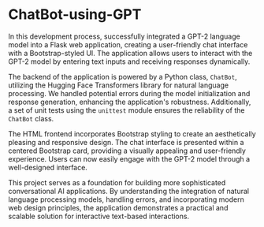 # ChatBot-using-GPT

In this development process, successfully integrated a GPT-2 language model into a Flask web application, creating a user-friendly chat interface with a Bootstrap-styled UI. The application allows users to interact with the GPT-2 model by entering text inputs and receiving responses dynamically.

The backend of the application is powered by a Python class, `ChatBot`, utilizing the Hugging Face Transformers library for natural language processing. We handled potential errors during the model initialization and response generation, enhancing the application's robustness. Additionally, a set of unit tests using the `unittest` module ensures the reliability of the `ChatBot` class.

The HTML frontend incorporates Bootstrap styling to create an aesthetically pleasing and responsive design. The chat interface is presented within a centered Bootstrap card, providing a visually appealing and user-friendly experience. Users can now easily engage with the GPT-2 model through a well-designed interface.

This project serves as a foundation for building more sophisticated conversational AI applications. By understanding the integration of natural language processing models, handling errors, and incorporating modern web design principles, the application demonstrates a practical and scalable solution for interactive text-based interactions.
